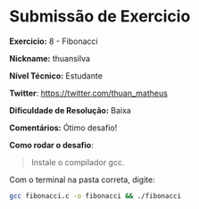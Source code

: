 # Submissão de Exercicio

**Exercicio:** 8 - Fibonacci

**Nickname:** thuansilva

**Nível Técnico:**  Estudante 

**Twitter**: https://twitter.com/thuan_matheus

**Dificuldade de Resolução:**  Baixa

**Comentários:** Ótimo desafio!

**Como rodar o desafio**: 

> Instale o compilador gcc.

Com o terminal na pasta correta, digite:

```bash
gcc fibonacci.c -o fibonacci && ./fibonacci
```